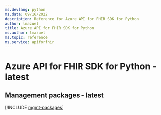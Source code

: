 ```yaml
---
ms.devlang: python
ms.data: 09/16/2022
description: Reference for Azure API for FHIR SDK for Python
author: lmazuel
title: Azure API for FHIR SDK for Python
ms.author: lmazuel
ms.topic: reference
ms.service: apiforfhir
---
```

# Azure API for FHIR SDK for Python - latest

## Management packages - latest
[!INCLUDE [mgmt-packages](api-for-fhir-mgmt-index.md)]